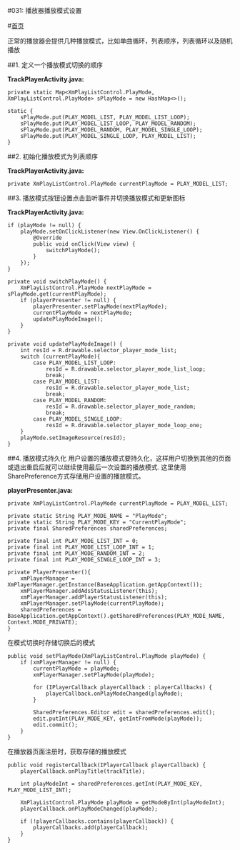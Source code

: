 #031: 播放器播放模式设置

#[首页](./../README.md)

正常的播放器会提供几种播放模式，比如单曲循环，列表顺序，列表循环以及随机播放

##1. 定义一个播放模式切换的顺序

**TrackPlayerActivity.java:**

	private static Map<XmPlayListControl.PlayMode, XmPlayListControl.PlayMode> sPlayMode = new HashMap<>();

    static {
        sPlayMode.put(PLAY_MODEL_LIST, PLAY_MODEL_LIST_LOOP);
        sPlayMode.put(PLAY_MODEL_LIST_LOOP, PLAY_MODEL_RANDOM);
        sPlayMode.put(PLAY_MODEL_RANDOM, PLAY_MODEL_SINGLE_LOOP);
        sPlayMode.put(PLAY_MODEL_SINGLE_LOOP, PLAY_MODEL_LIST);
    }
##2. 初始化播放模式为列表顺序

**TrackPlayerActivity.java:**

    private XmPlayListControl.PlayMode currentPlayMode = PLAY_MODEL_LIST;

##3. 播放模式按钮设置点击监听事件并切换播放模式和更新图标

**TrackPlayerActivity.java:**

	if (playMode != null) {
        playMode.setOnClickListener(new View.OnClickListener() {
            @Override
            public void onClick(View view) {
                switchPlayMode();
            }
        });
    }
    
    private void switchPlayMode() {
        XmPlayListControl.PlayMode nextPlayMode = sPlayMode.get(currentPlayMode);
        if (playerPresenter != null) {
            playerPresenter.setPlayMode(nextPlayMode);
            currentPlayMode = nextPlayMode;
            updatePlayModeImage();
        }
    }
    
    private void updatePlayModeImage() {
        int resId = R.drawable.selector_player_mode_list;
        switch (currentPlayMode){
            case PLAY_MODEL_LIST_LOOP:
                resId = R.drawable.selector_player_mode_list_loop;
                break;
            case PLAY_MODEL_LIST:
                resId = R.drawable.selector_player_mode_list;
                break;
            case PLAY_MODEL_RANDOM:
                resId = R.drawable.selector_player_mode_random;
                break;
            case PLAY_MODEL_SINGLE_LOOP:
                resId = R.drawable.selector_player_mode_loop_one;
        }
        playMode.setImageResource(resId);
    }
    
##4. 播放模式持久化
用户设置的播放模式要持久化，这样用户切换到其他的页面或退出重启后就可以继续使用最后一次设置的播放模式. 这里使用SharePreference方式存储用户设置的播放模式。

**playerPresenter.java:**

	private XmPlayListControl.PlayMode currentPlayMode = PLAY_MODEL_LIST;

    private static String PLAY_MODE_NAME = "PlayMode";
    private static String PLAY_MODE_KEY = "CurrentPlayMode";
    private final SharedPreferences sharedPreferences;

    private final int PLAY_MODE_LIST_INT = 0;
    private final int PLAY_MODE_LIST_LOOP_INT = 1;
    private final int PLAY_MODE_RANDOM_INT = 2;
    private final int PLAY_MODE_SINGLE_LOOP_INT = 3;

	private PlayerPresenter(){
        xmPlayerManager = XmPlayerManager.getInstance(BaseApplication.getAppContext());
        xmPlayerManager.addAdsStatusListener(this);
        xmPlayerManager.addPlayerStatusListener(this);
        xmPlayerManager.setPlayMode(currentPlayMode);
        sharedPreferences = BaseApplication.getAppContext().getSharedPreferences(PLAY_MODE_NAME, Context.MODE_PRIVATE);
    }
 
在模式切换时存储切换后的模式

	public void setPlayMode(XmPlayListControl.PlayMode playMode) {
	    if (xmPlayerManager != null) {
	        currentPlayMode = playMode;
	        xmPlayerManager.setPlayMode(playMode);
	
	        for (IPlayerCallback playerCallback : playerCallbacks) {
	            playerCallback.onPlayModeChanged(playMode);
	        }
	
	        SharedPreferences.Editor edit = sharedPreferences.edit();
	        edit.putInt(PLAY_MODE_KEY, getIntFromMode(playMode));
	        edit.commit();
	    }
	}
	
在播放器页面注册时，获取存储的播放模式

	public void registerCallback(IPlayerCallback playerCallback) {
        playerCallback.onPlayTitle(trackTitle);

        int playModeInt = sharedPreferences.getInt(PLAY_MODE_KEY, PLAY_MODE_LIST_INT);

        XmPlayListControl.PlayMode playMode = getModeByInt(playModeInt);
        playerCallback.onPlayModeChanged(playMode);

        if (!playerCallbacks.contains(playerCallback)) {
            playerCallbacks.add(playerCallback);
        }
    }